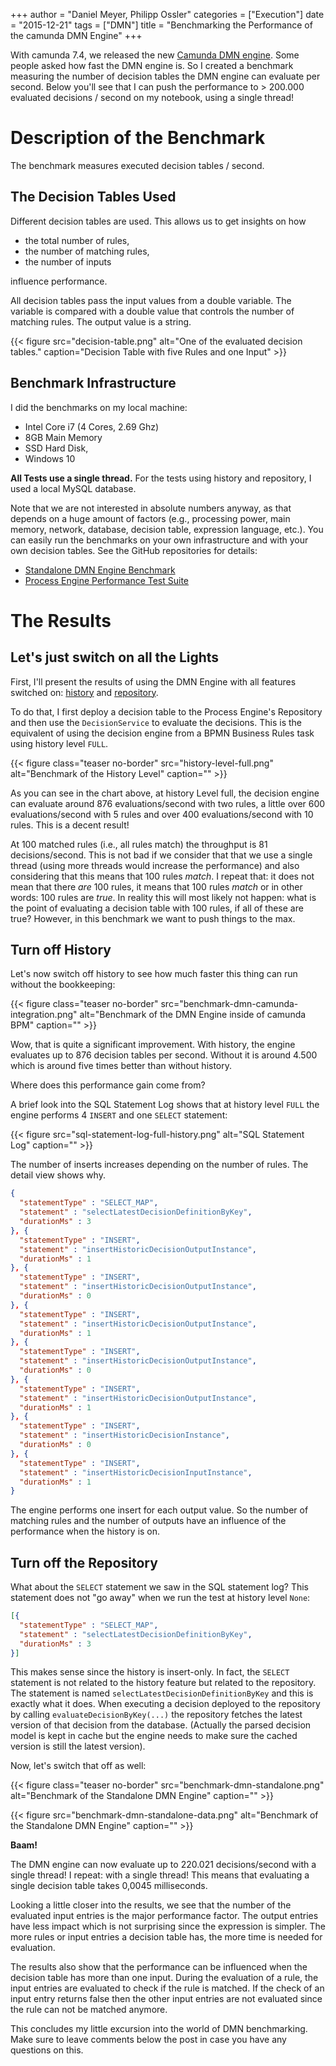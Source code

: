+++
author = "Daniel Meyer, Philipp Ossler"
categories = ["Execution"]
date = "2015-12-21"
tags = ["DMN"]
title = "Benchmarking the Performance of the camunda DMN Engine"
+++

With camunda 7.4, we released the new [Camunda DMN engine](https://docs.camunda.org/manual/7.4/user-guide/dmn-engine/). Some people asked how fast the DMN engine is. So I created a benchmark measuring the number of decision tables the DMN engine can evaluate per second. Below you'll see that I can push the performance to > 200.000 evaluated decisions / second on my notebook, using a single thread!

<!--more-->

# Description of the Benchmark

The benchmark measures executed decision tables / second.

## The Decision Tables Used

Different decision tables are used. This allows us to get insights on how

* the total number of rules,
* the number of matching rules,
* the number of inputs

influence performance.

All decision tables pass the input values from a double variable. The variable is compared with a double value that controls the number of matching rules. The output value is a string.

{{< figure src="decision-table.png" alt="One of the evaluated decision tables." caption="Decision Table with five Rules and one Input" >}}

## Benchmark Infrastructure

I did the benchmarks on my local machine:

* Intel Core i7 (4 Cores, 2.69 Ghz)
* 8GB Main Memory
* SSD Hard Disk,
* Windows 10

**All Tests use a single thread.**
For the tests using history and repository, I used a local MySQL database.

Note that we are not interested in absolute numbers anyway, as that depends on a huge amount of factors (e.g., processing power, main memory, network, database, decision table, expression language, etc.). You can easily run the benchmarks on your own infrastructure and with your own decision tables. See the GitHub repositories for details:

* [Standalone DMN Engine Benchmark](https://github.com/camunda/camunda-engine-dmn-benchmark)
* [Process Engine Performance Test Suite](https://github.com/camunda/camunda-bpm-platform/tree/master/qa/performance-tests-engine)

# The Results

## Let's just switch on all the Lights

First, I'll present the results of using the DMN Engine with all features switched on: [history](https://docs.camunda.org/manual/7.4/user-guide/process-engine/decisions/history/) and [repository](https://docs.camunda.org/manual/7.4/user-guide/process-engine/decisions/repository/).

To do that, I first deploy a decision table to the Process Engine's Repository and then use the `DecisionService` to evaluate the decisions.
This is the equivalent of using the decision engine from a BPMN Business Rules task using history level `FULL`.

{{< figure class="teaser no-border" src="history-level-full.png" alt="Benchmark of the History Level" caption="" >}}

As you can see in the chart above, at history Level full, the decision engine can evaluate around 876 evaluations/second with two rules, a little over 600 evaluations/second with 5 rules and over 400 evaluations/second with 10 rules. This is a decent result!

At 100 matched rules (i.e., all rules match) the throughput is 81 decisions/second. This is not bad if we consider that that we use a single thread (using more threads would increase the performance) and also considering that this means that 100 rules _match_. I repeat that: it does not mean that there _are_ 100 rules, it means that 100 rules _match_ or in other words: 100 rules are _true_. In reality this will most likely not happen: what is the point of evaluating a decision table with 100 rules, if all of these are true? However, in this benchmark we want to push things to the max.

## Turn off History

Let's now switch off history to see how much faster this thing can run without the bookkeeping:

{{< figure class="teaser no-border" src="benchmark-dmn-camunda-integration.png" alt="Benchmark of the DMN Engine inside of camunda BPM" caption="" >}}

Wow, that is quite a significant improvement. With history, the engine evaluates up to 876 decision tables per second. Without it is around 4.500 which is around five times better than without history.

Where does this performance gain come from?

A brief look into the SQL Statement Log shows that at history level `FULL` the engine performs 4 `INSERT` and one `SELECT` statement:

{{< figure src="sql-statement-log-full-history.png" alt="SQL Statement Log" caption="" >}}

The number of inserts increases depending on the number of rules. The detail view shows why. 

```json
{
  "statementType" : "SELECT_MAP",
  "statement" : "selectLatestDecisionDefinitionByKey",
  "durationMs" : 3
}, {
  "statementType" : "INSERT",
  "statement" : "insertHistoricDecisionOutputInstance",
  "durationMs" : 1
}, {
  "statementType" : "INSERT",
  "statement" : "insertHistoricDecisionOutputInstance",
  "durationMs" : 0
}, {
  "statementType" : "INSERT",
  "statement" : "insertHistoricDecisionOutputInstance",
  "durationMs" : 1
}, {
  "statementType" : "INSERT",
  "statement" : "insertHistoricDecisionOutputInstance",
  "durationMs" : 0
}, {
  "statementType" : "INSERT",
  "statement" : "insertHistoricDecisionOutputInstance",
  "durationMs" : 1
}, {
  "statementType" : "INSERT",
  "statement" : "insertHistoricDecisionInstance",
  "durationMs" : 0
}, {
  "statementType" : "INSERT",
  "statement" : "insertHistoricDecisionInputInstance",
  "durationMs" : 1
}
```
The engine performs one insert for each output value. So the number of matching rules and the number of outputs have an influence of the performance when the history is on.

## Turn off the Repository

What about the `SELECT` statement we saw in the SQL statement log? This statement does not "go away" when we run the test at history level `None`:

```json
[{
  "statementType" : "SELECT_MAP",
  "statement" : "selectLatestDecisionDefinitionByKey",
  "durationMs" : 3
}]
```

This makes sense since the history is insert-only. In fact, the `SELECT` statement is not related to the history feature but related to the repository. The statement is named `selectLatestDecisionDefinitionByKey` and this is exactly what it does. When executing a decision deployed to the repository by calling `evaluateDecisionByKey(...)` the repository fetches the latest version of that decision from the database. (Actually the parsed decision model is kept in cache but the engine needs to make sure the cached version is still the latest version).

Now, let's switch that off as well:

{{< figure class="teaser no-border" src="benchmark-dmn-standalone.png" alt="Benchmark of the Standalone DMN Engine" caption="" >}}

{{< figure src="benchmark-dmn-standalone-data.png" alt="Benchmark of the Standalone DMN Engine" caption="" >}}

**Baam!**

The DMN engine can now evaluate up to 220.021 decisions/second with a single thread! I repeat: with a single thread! This means that evaluating a single decision table takes 0,0045 milliseconds.

Looking a little closer into the results, we see that the number of the evaluated input entries is the major performance factor. The output entries have less impact which is not surprising since the expression is simpler. The more rules or input entries a decision table has, the more time is needed for evaluation.

The results also show that the performance can be influenced when the decision table has more than one input. During the evaluation of a rule, the input entries are evaluated to check if the rule is matched. If the check of an input entry returns false then the other input entries are not evaluated since the rule can not be matched anymore.

This concludes my little excursion into the world of DMN benchmarking. Make sure to leave comments below the post in case you have any questions on this.
